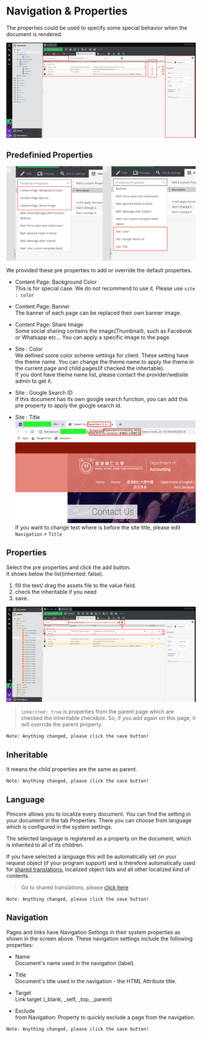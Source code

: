 # Navigation & Properties

The properties could be used to specify some special behavior when the document is rendered.

![](images/59.png)

## Predefinied Properties
![](images/60.png)

We provided these pre properties to add or override the default properties.

- Content Page: Background Color  
This is for special case. We do not recommend to use it. Please use `site : color`

- Content Page: Banner  
The banner of each page can be replaced their own banner image.

- Content Page: Share Image  
Some social sharing contains the image(Thumbnail), such as Facebook or Whatsapp etc... You can apply a specific image to the page.

- Site : Color  
We defined some color scheme settings for client. These setting have the theme name. You can change the theme name to apply the theme in the current page and child pages(if checked the inhertable).  
If you dont have theme name list, please contact the provider/website admin to get it.

- Site : Google Search ID  
If this document has its own google search function, you can add this pre property to apply the google search id.

- Site : Title  
![](images/61.png)
If you want to change text where is before the site title, please edit `Navigation` > `Title`

## Properties

Select the pre properties and click the add button.  
It shows below the list(inherited: false).
1. fill the text/ drag the assets file to the value field.  
2. check the inheritable if you need
3. save.

![](images/62.png)

> `inherited: true` is properties from the parent page which are checked the inheritable checkbox. So, if you add again on this page, it will override the parent property.


```
Note: Anything changed, please click the save button!
```

## Inheritable
It means the child properties are the same as parent.

```
Note: Anything changed, please click the save button!
```

## Language  
Pimcore allows you to localize every document. You can find the setting in your document in the tab Properties. There you can choose from language which is configured in the system settings.

The selected language is registered as a property on the document, which is inherited to all of its children.

If you have selected a language this will be automatically set on your request object (if your program support) and is therefore automatically used for [shared translations](basic/translation), localized object lists and all other localized kind of contents.

> Go to shared translations, please [click here](basic/translation)

```
Note: Anything changed, please click the save button!
```

## Navigation
Pages and links have Navigation Settings in their system properties as shown in the screen above. These navigation settings include the following properties:

- Name  
Document's name used in the navigation (label).

- Title  
Document's title used in the navigation - the HTML Attribute title.

- Target  
Link target (_blank, _self, _top, _parent)

- Exclude  
from Navigation: Property to quickly exclude a page from the navigation.

```
Note: Anything changed, please click the save button!
```